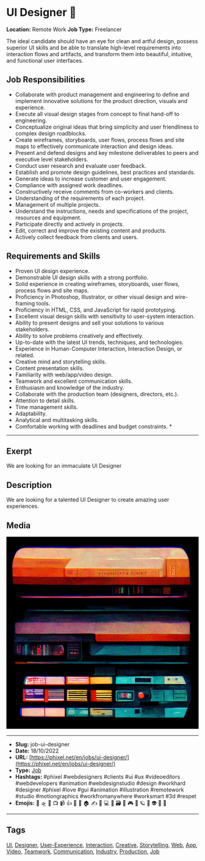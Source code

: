 # UI Designer 📲
**Location:** Remote Work
**Job Type:** Freelancer

The ideal candidate should have an eye for clean and artful design, possess superior UI skills and be able to translate high-level requirements into interaction flows and artifacts, and transform them into beautiful, intuitive, and functional user interfaces.

## Job Responsibilities

- Collaborate with product management and engineering to define and implement innovative solutions for the product direction, visuals and experience.
- Execute all visual design stages from concept to final hand-off to engineering.
- Conceptualize original ideas that bring simplicity and user friendliness to complex design roadblocks.
- Create wireframes, storyboards, user flows, process flows and site maps to effectively communicate interaction and design ideas.
- Present and defend designs and key milestone deliverables to peers and executive level stakeholders.
- Conduct user research and evaluate user feedback.
- Establish and promote design guidelines, best practices and standards.
- Generate ideas to increase customer and user engagement.
- Compliance with assigned work deadlines.
- Constructively receive comments from co-workers and clients.
- Understanding of the requirements of each project.
- Management of multiple projects.
- Understand the instructions, needs and specifications of the project, resources and equipment.
- Participate directly and actively in projects.
- Edit, correct and improve the existing content and products.
- Actively collect feedback from clients and users.

## Requirements and Skills
- Proven UI design experience.
- Demonstrable UI design skills with a strong portfolio.
- Solid experience in creating wireframes, storyboards, user flows, process flows and site maps.
- Proficiency in Photoshop, Illustrator, or other visual design and wire-framing tools.
- Proficiency in HTML, CSS, and JavaScript for rapid prototyping.
- Excellent visual design skills with sensitivity to user-system interaction.
- Ability to present designs and sell your solutions to various stakeholders.
- Ability to solve problems creatively and effectively.
- Up-to-date with the latest UI trends, techniques, and technologies.
- Experience in Human-Computer Interaction, Interaction Design, or related.
- Creative mind and storytelling skills.
- Content presentation skills.
- Familiarity with web/app/video design.
- Teamwork and excellent communication skills.
- Enthusiasm and knowledge of the industry.
- Collaborate with the production team (designers, directors, etc.).
- Attention to detail skills.
- Time management skills.
- Adaptability.
- Analytical and multitasking skills.
- Comfortable working with deadlines and budget constraints. *
------------
## Exerpt
We are looking for an immaculate UI Designer
## Description
We are looking for a talented UI Designer to create amazing user experiences.
## Media
<img src="media/dfec1030/job-ui-designer.jpg">

------------
- **Slug:** job-ui-designer
- **Date:** 18/10/2022
- **URL:** [https://phixel.net/en/jobs/ui-designer/](https://phixel.net/en/jobs/ui-designer/)
- **Type:** [Job](#job)
- **Hashtags:** #phixel #webdesigners #clients #ui #ux #videoeditors #webdevelopers #animation #webdesignstudio #design #workhard #designer #phixel #love #gui #animation #illustration #remotework #studio #motiongraphics #workfromanywhere #worksmart #3d #respet
- **Emojis:** 🎨 🛸 📼 📺 📹 👍 🔗 📝 🏠 ✍️ 👨 💻 👑 🗃 👾 🎮 📲 🪐 🌟 👽 🚀 🌌

------------
## Tags
[UI](#ui), [Designer](#designer), [User-Experience](#user-experience), [Interaction](#interaction), [Creative](#creative), [Storytelling](#storytelling), [Web](#web), [App](#app), [Video](#video), [Teamwork](#teamwork), [Communication](#communication), [Industry](#industry), [Production](#production), [Job](#job)
